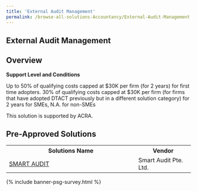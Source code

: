 ```yaml
---
title: 'External Audit Management'
permalink: /browse-all-solutions-Accountancy/External-Audit-Management
---
```


## External Audit Management
## Overview

**Support Level and Conditions**

Up to 50% of qualifying costs capped at $30K per firm (for 2 years) for first time adopters. 30% of qualifying costs capped at $30K per firm (for firms that have adopted DTACT previously but in a different solution category) for 2 years for SMEs, N.A. for non-SMEs

This solution is supported by ACRA.

## Pre-Approved Solutions

<table>
<tr>
<th style='width: auto;'><b>Solutions Name</b></th>
<th style='width: 30%;'><b>Vendor</b></th>
</tr>
<tr>
<td><a href='/productivity-solutions-grant/solutionrepo/solution1769' target='_blank'>SMART AUDIT</a><br></td>
<td>Smart Audit Pte. Ltd.</td>
</tr>
</table>

{% include banner-psg-survey.html %}
